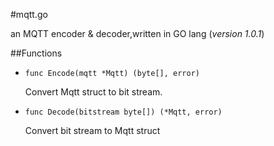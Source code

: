 #mqtt.go

an MQTT encoder & decoder,written in GO lang (*version 1.0.1*)

##Functions
* `func Encode(mqtt *Mqtt) (byte[], error)`

	Convert Mqtt struct to bit stream.

* `func Decode(bitstream byte[]) (*Mqtt, error)`

	Convert bit stream to Mqtt struct
	


